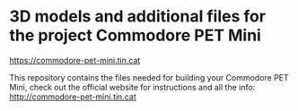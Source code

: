# 3D models and additional files for the project Commodore PET Mini
https://commodore-pet-mini.tin.cat

This repository contains the files needed for building your Commodore PET Mini, check out the official website for instructions and all the info: http://commodore-pet-mini.tin.cat